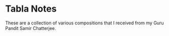 # Tabla Notes

These are a collection of various compositions that I received from my Guru Pandit Samir Chatterjee.
